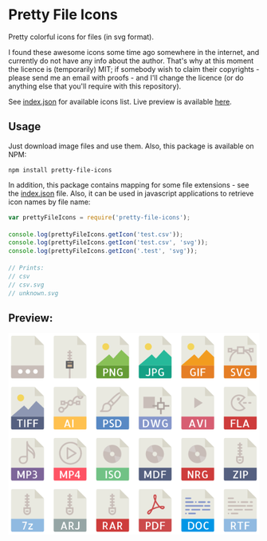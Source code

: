 # Pretty File Icons

Pretty colorful icons for files (in svg format).

I found these awesome icons some time ago somewhere in the internet, and 
currently do not have any info about the author. That's why at this moment 
the licence is (temporarily) MIT; if somebody wish to claim their copyrights -
please send me an email with proofs - and I'll change the licence (or do
anything else that you'll require with this repository).

See [index.json](index.json) for available icons list. Live preview is
available [here](https://kravets-levko.github.io/pretty-file-icons/preview.html).
 
## Usage
 
Just download image files and use them. Also, this package is available on NPM:
```
npm install pretty-file-icons
```
 
In addition, this package contains mapping for some file extensions - see the
[index.json](index.json) file. Also, it can be used in javascript applications 
to retrieve icon names by file name:
```javascript
var prettyFileIcons = require('pretty-file-icons');

console.log(prettyFileIcons.getIcon('test.csv'));
console.log(prettyFileIcons.getIcon('test.csv', 'svg'));
console.log(prettyFileIcons.getIcon('.test', 'svg'));

// Prints:
// csv
// csv.svg
// unknown.svg
```
  
## Preview:
  
![Preview](preview.png)  
